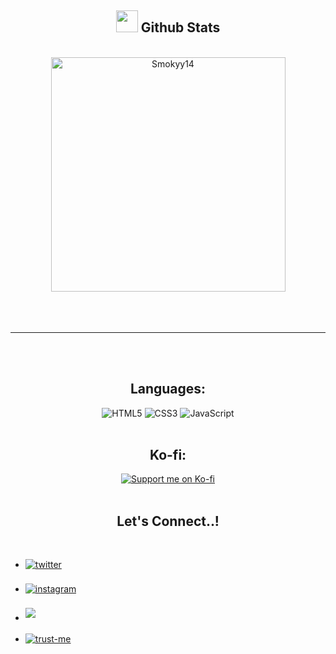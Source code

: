 <div align="center">

## <img src="https://media.giphy.com/media/iY8CRBdQXODJSCERIr/giphy.gif" width="35"><b> Github Stats </b>
<br>

<div align="center">

<a href="https://github.com/0xabdulkhalid/">
  <img src="https://github-readme-stats.vercel.app/api/top-langs?username=Smokyy14&show_icons=true&locale=en&layout=compact&line_height=20&title_color=7A7ADB&icon_color=2234AE&text_color=D3D3D3&bg_color=0,000000,130F40" width="375"  alt="Smokyy14"/>
</a>
</div>

<br>
<br>
<br>

-----

<br>
<br>

## <b>Languages:</b>

<img alt="HTML5" src="https://img.shields.io/badge/html5-%23E34F26.svg?style=for-the-badge&logo=html5&logoColor=white"/>
<img alt="CSS3" src="https://img.shields.io/badge/css3-%231572B6.svg?style=for-the-badge&logo=css3&logoColor=white"/>
<img alt="JavaScript" src="https://img.shields.io/badge/javascript-%23323330.svg?style=for-the-badge&logo=javascript&logoColor=%23F7DF1E"/>
<br>

<br>

<div align="center">

## Ko-fi:

<a href="https://ko-fi.com/R5R01GPUZJ" target="_blank">
  <img src="https://ko-fi.com/img/githubbutton_sm.svg" alt="Support me on Ko-fi" />
</a>

</div>

<br>

## <b> Let's Connect..!</b>
<br>
<div align='left'>

<ul>

<li>
<a href="https://x.com/starsonthasky" target="_blank">
<img src="https://img.shields.io/badge/twitter-%252300acee.svg?color=000000&style=for-the-badge&logo=x&logoColor=white" alt=twitter style="margin-bottom: 5px;"/>
</a>
</li>

<br>

<li>
<a href="https://www.instagram.com/santuti304?igsh=MWN6eHMyN3hnbDYzNg==" target="_blank">
<img src="https://img.shields.io/badge/instagram-%252300acee.svg?color=EA899A&style=for-the-badge&logo=instagram&logoColor=white" alt=instagram style="margin-bottom: 5px;"/>
</a>
</li>

<br>

<li>
<a href="mailto:Contact.Smokyy@gmail.com" target="_blank">
<img src="https://img.shields.io/badge/gmail:  Contact.Smokyy@gmail.com-%23EA4335.svg?style=for-the-badge&logo=gmail&logoColor=white" style="margin-bottom: 5px;" />
</a>
</li>

<br>

<li>
<a href="https://matias.me/nsfw/" target="_blank">
<img src="https://img.shields.io/badge/Trust%20Me-%252300acee.svg?color=A020F0&style=for-the-badge" alt=trust-me style="margin-bottom: 5px;"/>
</a>
</li>

</ul>
</div>
